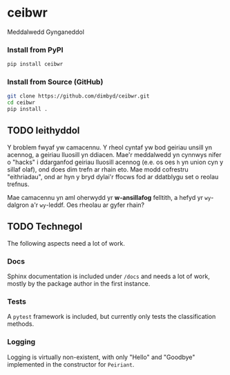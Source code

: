 # ceibwr
Meddalwedd Gynganeddol

### Install from PyPI

```bash
pip install ceibwr
```

### Install from Source (GitHub)

```bash
git clone https://github.com/dimbyd/ceibwr.git
cd ceibwr
pip install .
```

## TODO Ieithyddol

Y broblem fwyaf yw camacennu. Y rheol cyntaf yw bod geiriau unsill yn acennog, a geiriau lluosill yn ddiacen. Mae'r meddalwedd yn cynnwys nifer o "hacks" i ddarganfod geiriau
lluosill acennog (e.e. os oes `h` yn union cyn y sillaf olaf), ond does dim trefn ar rhain eto. Mae modd cofrestru "eithriadau", ond ar hyn y bryd dylai'r ffocws fod ar ddatblygu set o reolau trefnus.

Mae camacennu yn aml oherwydd yr **w-ansillafog** felltith, a hefyd yr `wy`-dalgron a'r `wy`-leddf. Oes rheolau ar gyfer rhain?


## TODO Technegol
The following aspects need a lot of work.

### Docs
Sphinx documentation is included under `/docs` and needs a lot of work, mostly by the package author in the first instance.

### Tests
A `pytest` framework is included, but currently only tests the classification 
methods. 

### Logging
Logging is virtually non-existent, with only "Hello" and "Goodbye" implemented in the constructor for `Peiriant`.

